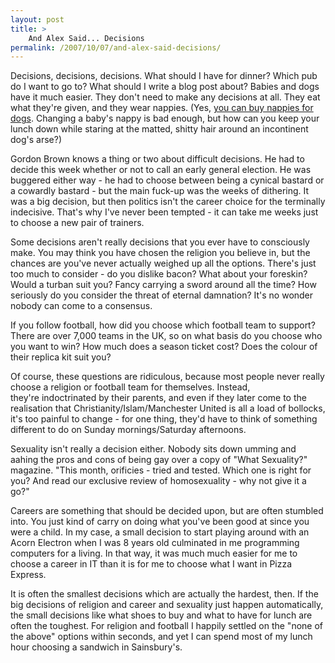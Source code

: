 ```yaml
---
layout: post
title: >
    And Alex Said... Decisions
permalink: /2007/10/07/and-alex-said-decisions/
---
```

Decisions, decisions, decisions. What should I have for dinner? Which pub do I want to go to? What should I write a blog post about? Babies and dogs have it much easier. They don't need to make any decisions at all. They eat what they're given, and they wear nappies. (Yes, <a href="http://www.dog-nappy.co.uk/">you can buy nappies for dogs</a>. Changing a baby's nappy is bad enough, but how can you keep your lunch down while staring at the matted, shitty hair around an incontinent dog's arse?)

Gordon Brown knows a thing or two about difficult decisions. He had to decide this week whether or not to call an early general election. He was buggered either way - he had to choose between being a cynical bastard or a cowardly bastard - but the main fuck-up was the weeks of dithering. It was a big decision, but then politics isn't the career choice for the terminally indecisive. That's why I've never been tempted - it can take me weeks just to choose a new pair of trainers.

Some decisions aren't really decisions that you ever have to consciously make. You may think you have chosen the religion you believe in, but the chances are you've never actually weighed up all the options. There's just too much to consider - do you dislike bacon? What about your foreskin? Would a turban suit you? Fancy carrying a sword around all the time? How seriously do you consider the threat of eternal damnation? It's no wonder nobody can come to a consensus.

If you follow football, how did you choose which football team to support? There are over 7,000 teams in the UK, so on what basis do you choose who you want to win? How much does a season ticket cost? Does the colour of their replica kit suit you?

Of course, these questions are ridiculous, because most people never really choose a religion or football team for themselves. Instead, they're indoctrinated by their parents, and even if they later come to the realisation that Christianity/Islam/Manchester United is all a load of bollocks, it's too painful to change - for one thing, they'd have to think of something different to do on Sunday mornings/Saturday afternoons.

Sexuality isn't really a decision either. Nobody sits down umming and aahing the pros and cons of being gay over a copy of "What Sexuality?" magazine. "This month, orificies - tried and tested. Which one is right for you? And read our exclusive review of homosexuality - why not give it a go?"

Careers are something that should be decided upon, but are often stumbled into. You just kind of carry on doing what you've been good at since you were a child. In my case, a small decision to start playing around with an Acorn Electron when I was 8 years old culminated in me programming computers for a living. In that way, it was much much easier for me to choose a career in IT than it is for me to choose what I want in Pizza Express.

It is often the smallest decisions which are actually the hardest, then. If the big decisions of religion and career and sexuality just happen automatically, the small decisions like what shoes to buy and what to have for lunch are often the toughest. For religion and football I happily settled on the "none of the above" options within seconds, and yet I can spend most of my lunch hour choosing a sandwich in Sainsbury's.